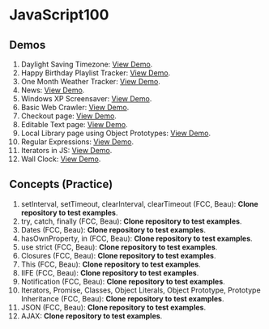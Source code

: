# JavaScript100

## Demos

1. Daylight Saving Timezone: [View Demo](https://youthful-babbage-d4ff30.netlify.com/).
2. Happy Birthday Playlist Tracker: [View Demo](https://condescending-swirles-147ee5.netlify.com/).
3. One Month Weather Tracker: [View Demo](https://condescending-kalam-7ab617.netlify.com/).
4. News: [View Demo](https://stoic-mestorf-9c7513.netlify.com/).
5. Windows XP Screensaver: [View Demo](https://youthful-goodall-03c376.netlify.com/).
6. Basic Web Crawler: [View Demo](https://suspicious-khorana-0bb294.netlify.com/).
7. Checkout page: [View Demo](https://flamboyant-dijkstra-aa95bd.netlify.com/).
8. Editable Text page: [View Demo](https://gracious-allen-7e5b5b.netlify.com/).
9. Local Library page using Object Prototypes: [View Demo](https://zealous-fermi-eea423.netlify.com/).
10. Regular Expressions: [View Demo](https://elegant-bhabha-611b3b.netlify.com/).
11. Iterators in JS: [View Demo](https://pedantic-mestorf-0ff7f0.netlify.com/).
12. Wall Clock: [View Demo](https://silly-payne-64d476.netlify.com/).

## Concepts (Practice)

1. setInterval, setTimeout, clearInterval, clearTimeout (FCC, Beau): **Clone repository to test examples**.
2. try, catch, finally (FCC, Beau): **Clone repository to test examples**.
3. Dates (FCC, Beau): **Clone repository to test examples**.
4. hasOwnProperty, in (FCC, Beau): **Clone repository to test examples**.
5. use strict (FCC, Beau): **Clone repository to test examples**.
6. Closures (FCC, Beau): **Clone repository to test examples**.
7. This (FCC, Beau): **Clone repository to test examples**.
8. IIFE (FCC, Beau): **Clone repository to test examples**.
9. Notification (FCC, Beau): **Clone repository to test examples**.
10. Iterators, Promise, Classes, Object Literals, Object Prototype, Prototype Inheritance (FCC, Beau): **Clone repository to test examples**.
11. JSON (FCC, Beau): **Clone repository to test examples**.
12. AJAX: **Clone repository to test examples**.
